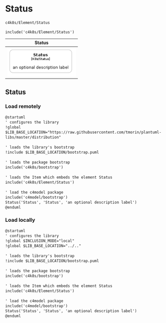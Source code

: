# Status


```text
c4k8s/Element/Status
```

```text
include('c4k8s/Element/Status')
```



| Status |
| :---: |
| ![illustration for Status](../../c4k8s/Element/Status.Local.png) |




## Status

### Load remotely
```plantuml
@startuml
' configures the library
!global $LIB_BASE_LOCATION="https://raw.githubusercontent.com/tmorin/plantuml-libs/master/distribution"

' loads the library's bootstrap
!include $LIB_BASE_LOCATION/bootstrap.puml

' loads the package bootstrap
include('c4k8s/bootstrap')

' loads the Item which embeds the element Status
include('c4k8s/Element/Status')

' load the c4model package
include('c4model/bootstrap')
Status('Status', 'Status', 'an optional description label')
@enduml
```

### Load locally
```plantuml
@startuml
' configures the library
!global $INCLUSION_MODE="local"
!global $LIB_BASE_LOCATION="../.."

' loads the library's bootstrap
!include $LIB_BASE_LOCATION/bootstrap.puml

' loads the package bootstrap
include('c4k8s/bootstrap')

' loads the Item which embeds the element Status
include('c4k8s/Element/Status')

' load the c4model package
include('c4model/bootstrap')
Status('Status', 'Status', 'an optional description label')
@enduml
```

